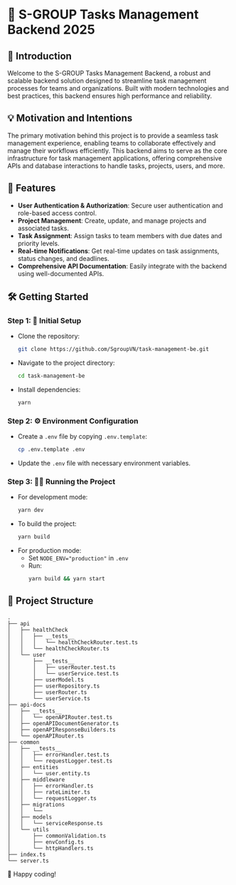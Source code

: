 # 🚀 S-GROUP Tasks Management Backend 2025

## 🌟 Introduction
Welcome to the S-GROUP Tasks Management Backend, a robust and scalable backend solution designed to streamline task management processes for teams and organizations. Built with modern technologies and best practices, this backend ensures high performance and reliability.

## 💡 Motivation and Intentions
The primary motivation behind this project is to provide a seamless task management experience, enabling teams to collaborate effectively and manage their workflows efficiently. This backend aims to serve as the core infrastructure for task management applications, offering comprehensive APIs and database interactions to handle tasks, projects, users, and more.

## 🚀 Features
- **User Authentication & Authorization**: Secure user authentication and role-based access control.
- **Project Management**: Create, update, and manage projects and associated tasks.
- **Task Assignment**: Assign tasks to team members with due dates and priority levels.
- **Real-time Notifications**: Get real-time updates on task assignments, status changes, and deadlines.
- **Comprehensive API Documentation**: Easily integrate with the backend using well-documented APIs.

## 🛠️ Getting Started

### Step 1: 🚀 Initial Setup
- Clone the repository:
  ```bash
  git clone https://github.com/SgroupVN/task-management-be.git
  ```
- Navigate to the project directory:
  ```bash
  cd task-management-be
  ```
- Install dependencies:
  ```bash
  yarn
  ```

### Step 2: ⚙️ Environment Configuration
- Create a `.env` file by copying `.env.template`:
  ```bash
  cp .env.template .env
  ```
- Update the `.env` file with necessary environment variables.

### Step 3: 🏃‍♂️ Running the Project
- For development mode:
  ```bash
  yarn dev
  ```
- To build the project:
  ```bash
  yarn build
  ```
- For production mode:
  - Set `NODE_ENV="production"` in `.env`
  - Run:
    ```bash
    yarn build && yarn start
    ```

## 📁 Project Structure

```plaintext
.
├── api
│   ├── healthCheck
│   │   ├── __tests__
│   │   │   └── healthCheckRouter.test.ts
│   │   └── healthCheckRouter.ts
│   └── user
│       ├── __tests__
│       │   ├── userRouter.test.ts
│       │   └── userService.test.ts
│       ├── userModel.ts
│       ├── userRepository.ts
│       ├── userRouter.ts
│       └── userService.ts
├── api-docs
│   ├── __tests__
│   │   └── openAPIRouter.test.ts
│   ├── openAPIDocumentGenerator.ts
│   ├── openAPIResponseBuilders.ts
│   └── openAPIRouter.ts
├── common
│   ├── __tests__
│   │   ├── errorHandler.test.ts
│   │   └── requestLogger.test.ts
│   ├── entities
│   │   └── user.entity.ts
│   ├── middleware
│   │   ├── errorHandler.ts
│   │   ├── rateLimiter.ts
│   │   └── requestLogger.ts
│   ├── migrations
│   │   └── 
│   ├── models
│   │   └── serviceResponse.ts
│   └── utils
│       ├── commonValidation.ts
│       ├── envConfig.ts
│       └── httpHandlers.ts
├── index.ts
└── server.ts
```

🎉 Happy coding!
